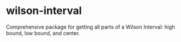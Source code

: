 # wilson-interval
Comprehensive package for getting all parts of a Wilson Interval: high bound, low bound, and center.
